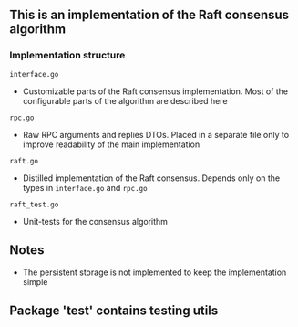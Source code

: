 ## This is an implementation of the Raft consensus algorithm

### Implementation structure
```interface.go```
- Customizable parts of the Raft consensus implementation. Most of the configurable parts of the algorithm are described here

```rpc.go```
- Raw RPC arguments and replies DTOs. Placed in a separate file only to improve readability of the main implementation

```raft.go```
- Distilled implementation of the Raft consensus. Depends only on the types in ```interface.go``` and ```rpc.go```

```raft_test.go```
- Unit-tests for the consensus algorithm

## Notes
- The persistent storage is not implemented to keep the implementation simple

## Package 'test' contains testing utils
